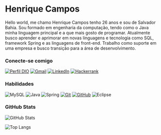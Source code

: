
# Henrique Campos

Hello world, me chamo Henrique Campos tenho 26 anos e sou de Salvador Bahia. Sou formado em engenharia da computação, tendo como o Java minha linguagem principal e a que mais gosto de programar. Atualmente busco aprender e aprimorar em novas linguagens e tecnologia como SQL, framework Spring e as linguagens de front-end. Trabalho como suporte em uma empresa e busco transição para a área de desenvolvimento.

### Conecte-se comigo

[![Perfil DIO](https://img.shields.io/badge/-Meu%20Perfil%20na%20DIO-30A3DC?style=for-the-badge)](https://web.dio.me/users/henrique_campos71?tab=achievements) [![Gmail](https://img.shields.io/badge/Gmail-D14836?style=for-the-badge&logo=gmail&logoColor=white)](mailto:henrique.campos71@gmail.com) [![LinkedIn](https://img.shields.io/badge/linkedin-%230077B5.svg?style=for-the-badge&logo=linkedin&logoColor=white)](https://www.linkedin.com/in/henrique-campos-4b4713192/) [![Hackerrank](https://img.shields.io/badge/-Hackerrank-2EC866?style=for-the-badge&logo=HackerRank&logoColor=white)](https://www.linkedin.com/in/henrique-campos-4b4713192/)  



### Habilidades

![MySQL](https://img.shields.io/badge/mysql-%2300f.svg?style=for-the-badge&logo=mysql&logoColor=white) ![Java](https://img.shields.io/badge/java-%23ED8B00.svg?style=for-the-badge&logo=openjdk&logoColor=white) ![Spring](https://img.shields.io/badge/spring-%236DB33F.svg?style=for-the-badge&logo=spring&logoColor=white) [![Git](https://img.shields.io/badge/Git-000?style=for-the-badge&logo=git&logoColor=E94D5F)](https://git-scm.com/doc) [![GitHub](https://img.shields.io/badge/GitHub-000?style=for-the-badge&logo=github&logoColor=30A3DC)](https://docs.github.com/) ![Eclipse](https://img.shields.io/badge/Eclipse-FE7A16.svg?style=for-the-badge&logo=Eclipse&logoColor=white)


### GitHub Stats

![GitHub Stats](https://github-readme-stats.vercel.app/api?username=henriqueSSA&theme=transparent&bg_color=000&border_color=30A3DC&show_icons=true&icon_color=30A3DC&title_color=E94D5F&text_color=FFF)

![Top Langs](https://github-readme-stats-git-masterrstaa-rickstaa.vercel.app/api/top-langs/?username=henriqueSSA&layout=compact&bg_color=000&border_color=30A3DC&title_color=E94D5F&text_color=FFF)